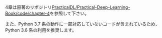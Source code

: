 4章は原著のリポジトリ[PracticalDL/Practical-Deep-Learning-Book/code/chapter-4](https://github.com/PracticalDL/Practical-Deep-Learning-Book/tree/master/code/chapter-4)を参照して下さい。

また、Python 3.7 系の動作に一部対応していないコードが含まれているため、Python 3.6 系の利用を推奨します。